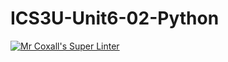 # ICS3U-Unit6-02-Python

[![Mr Coxall's Super Linter](https://github.com/venika-sem/ICS3U-Unit6-02-Python/workflows/Mr%20Coxall's%20Super%20Linter/badge.svg)](https://github.com/venika-sem/ICS3U-Unit6-02-Python/actions/)
